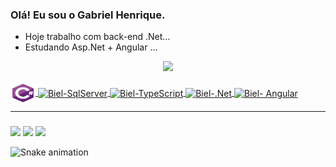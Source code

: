 ### Olá! Eu sou o Gabriel Henrique.

-  Hoje trabalho com back-end .Net...
-  Estudando Asp.Net + Angular ...


<div align="center" >
  <a href="https://github.com/bieltec"/>
  <img width="48%"  src="https://github-readme-stats.vercel.app/api?username=bieltec&show_icons=true&theme=radical&include_all_commits=true&count_private=true"/>
</div>

<div style="display: inline_block"><br>
  <img align="center" alt="Biel-Csharp" height="30" width="40" src="https://raw.githubusercontent.com/devicons/devicon/master/icons/csharp/csharp-original.svg"/>
  <img align="center" alt="Biel-SqlServer" height="30" width="40" src="https://cdn.jsdelivr.net/gh/devicons/devicon/icons/mysql/mysql-original.svg"/>
  <img align="center" alt="Biel-TypeScript" height="30" width="40" src="https://cdn.jsdelivr.net/gh/devicons/devicon/icons/typescript/typescript-original.svg"/>
  <img align="center" alt="Biel-.Net" height="30" width="40" src="https://cdn.jsdelivr.net/gh/devicons/devicon/icons/dot-net/dot-net-plain-wordmark.svg"/>
  <img align="center" alt="Biel- Angular" height="30" width="40" src="https://cdn.jsdelivr.net/gh/devicons/devicon/icons/angularjs/angularjs-original.svg"/>
  <hr></hr>
</div>

###

<div>
  <a href="https://instagram.com/bielzz96" target="_blank"><img src="https://img.shields.io/badge/-Instagram-%23E4405F?style=for-the-badge&logo=instagram&logoColor=white" target="_blank"></a>
  <a href = "mailto:contatogabrielhenriquetec@"><img src="https://img.shields.io/badge/-Gmail-%23333?style=for-the-badge&logo=gmail&logoColor=white" target="_blank"></a>
  <a href="https://www.linkedin.com/in/bieltec" target="_blank"><img src="https://img.shields.io/badge/-LinkedIn-%230077B5?style=for-the-badge&logo=linkedin&logoColor=white" target="_blank"></a>  
  
  ![Snake animation](https://github.com/bieltec/bieltec/blob/output/github-contribution-grid-snake.svg)
</div>
